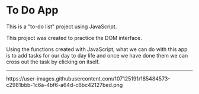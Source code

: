# To Do App

This is a "to-do list" project using JavaScript.

This project was created to practice the DOM interface.

Using the functions created with JavaScript, what we can do with this app is to add tasks for our day to day life and once we have done them we can cross out the task by clicking on itself.
<hr>
https://user-images.githubusercontent.com/107125191/185484573-c2981bbb-1c6a-4bf6-a64d-c6bc42127bed.png
